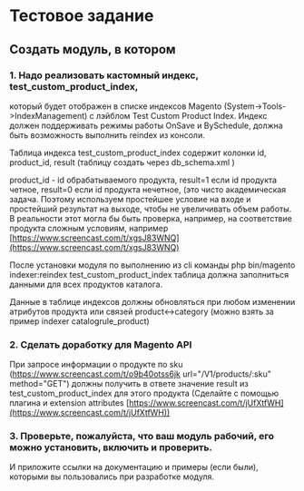 # Тестовое задание

## Создать модуль, в котором

### 1. Надо реализовать кастомный индекс, test_custom_product_index,
   который будет отображен в списке индексов Magento
   (System->Tools->IndexManagement) c лэйблом  Test Custom Product Index.
   Индекс должен поддерживать режимы работы OnSave и BySchedule,
   должна быть возможность выполнить reindex из консоли.

Таблица индекса test_custom_product_index содержит колонки id, product_id, result
(таблицу создать через db_schema.xml )

product_id - id обрабатываемого продукта,
result=1 если id продукта четное,
result=0 если id продукта нечетное,
(это чисто академическая задача. Поэтому используем простейшее условие на входе и простейший результат на выходе, чтобы не увеличивать объем работы.
В реальности этот могла бы быть проверка, например, на соответствие продукта сложным условиям, например [https://www.screencast.com/t/xgsJ83WNQ](https://www.screencast.com/t/xgsJ83WNQ)

После установки модуля по выполнению из cli команды
php bin/magento indexer:reindex test_custom_product_index
таблица должна заполниться данными для всех продуктов каталога.

Данные в таблице индексов должны обновляться при любом изменении атрибутов продукта или связей product<->category
(можно взять за пример indexer catalogrule_product)

### 2. Сделать доработку для Magento API

При запросе информации о продукте по sku (https://www.screencast.com/t/o9b40otss6jk url="/V1/products/:sku" method="GET")
должны получить в ответе значение result из test_custom_product_index
для этого продукта (Сделайте с помощью плагина и extension attributes [https://www.screencast.com/t/jUfXtfWH](https://www.screencast.com/t/jUfXtfWH))


### 3. Проверьте, пожалуйста, что ваш модуль рабочий, его можно установить, включить и проверить.
   И приложите ссылки на документацию и примеры (если были), которыми вы пользовались при разработке модуля.

